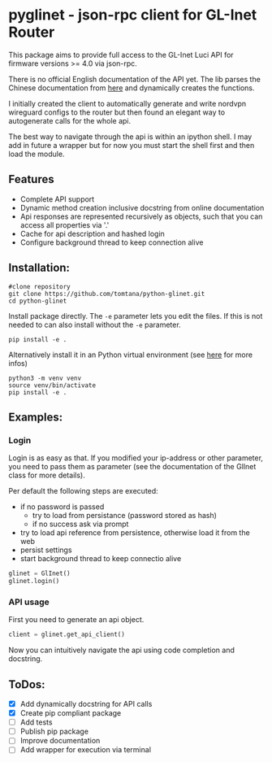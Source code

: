 # pyglinet - json-rpc client for GL-Inet Router
This package aims to provide full access to the GL-Inet Luci API for firmware versions >= 4.0 via json-rpc. 

There is no official English documentation of the API yet. The lib parses the Chinese documentation from [here](https://dev.gl-inet.cn/docs/api_docs_page)  and dynamically 
creates the functions.

I initially created the client to automatically generate and write nordvpn wireguard configs to the router but then
found an elegant way to autogenerate calls for the whole api. 

The best way to navigate through the api is within an ipython shell. I may add in future a wrapper but for now you must
start the shell first and then load the module.

## Features
- Complete API support
- Dynamic method creation inclusive docstring from online documentation
- Api responses are represented recursively as objects, such that you can access all properties via '.'
- Cache for api description and hashed login
- Configure background thread to keep connection alive


## Installation:

```
#clone repository
git clone https://github.com/tomtana/python-glinet.git
cd python-glinet
```

Install package directly. The `-e` parameter lets you edit the files. 
If this is not needed to can also install without the `-e` parameter.
```
pip install -e .
```

Alternatively install it in an Python virtual environment (see [here](https://docs.python.org/3/tutorial/venv.html) 
for more infos)
```
python3 -m venv venv
source venv/bin/activate
pip install -e .
```
## Examples:

### Login
Login is as easy as that. If you modified your ip-address or other parameter, 
you need to pass them as parameter (see the documentation of the GlInet class for more details).

Per default the following steps are executed:
- if no password is passed
  - try to load from persistance (password stored as hash)
  - if no success ask via prompt
- try to load api reference from persistence, otherwise load it from the web
- persist settings
- start background thread to keep connectio alive

```python
glinet = GlInet()
glinet.login()
```

### API usage
First you need to generate an api object.
```python
client = glinet.get_api_client()
```
Now you can intuitively navigate the api using code completion and docstring. 



## ToDos:
- [x] Add dynamically docstring for API calls
- [x] Create pip compliant package
- [ ] Add tests
- [ ] Publish pip package
- [ ] Improve documentation
- [ ] Add wrapper for execution via terminal
